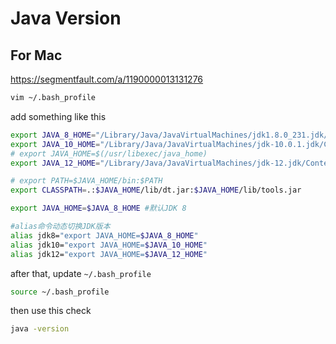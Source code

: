 # Java Version

## For Mac

https://segmentfault.com/a/1190000013131276

```bash
vim ~/.bash_profile
```
add something like this
```bash
export JAVA_8_HOME="/Library/Java/JavaVirtualMachines/jdk1.8.0_231.jdk/Contents/Home"
export JAVA_10_HOME="/Library/Java/JavaVirtualMachines/jdk-10.0.1.jdk/Contents/Home"
# export JAVA_HOME=$(/usr/libexec/java_home)
export JAVA_12_HOME="/Library/Java/JavaVirtualMachines/jdk-12.jdk/Contents/Home"

# export PATH=$JAVA_HOME/bin:$PATH
export CLASSPATH=.:$JAVA_HOME/lib/dt.jar:$JAVA_HOME/lib/tools.jar

export JAVA_HOME=$JAVA_8_HOME #默认JDK 8

#alias命令动态切换JDK版本
alias jdk8="export JAVA_HOME=$JAVA_8_HOME"
alias jdk10="export JAVA_HOME=$JAVA_10_HOME"
alias jdk12="export JAVA_HOME=$JAVA_12_HOME"
```
after that, update `~/.bash_profile`

```bash
source ~/.bash_profile
```

then use this check
```bash
java -version
```
